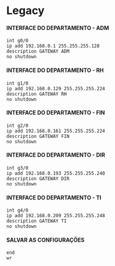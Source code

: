 # Legacy

#### INTERFACE DO DEPARTAMENTO - ADM 
```
int g0/0
ip add 192.168.0.1 255.255.255.128
description GATEWAY ADM
no shutdown
```

#### INTERFACE DO DEPARTAMENTO - RH
```
int g1/0
ip add 192.168.0.129 255.255.255.224 
description GATEWAY RH
no shutdown
```

#### INTERFACE DO DEPARTAMENTO - FIN 
```
int g2/0
ip add 192.168.0.161 255.255.255.224
description GATEWAY FIN
no shutdown
```

#### INTERFACE DO DEPARTAMENTO - DIR 
```
int g3/0
ip add 192.168.0.193 255.255.255.240
description GATEWAY DIR
no shutdown
```

#### INTERFACE DO DEPARTAMENTO - TI 
```
int g4/0
ip add 192.168.0.209 255.255.255.248
description GATEWAY TI
no shutdown
```

#### SALVAR AS CONFIGURAÇÕES 
```
end
wr
```
